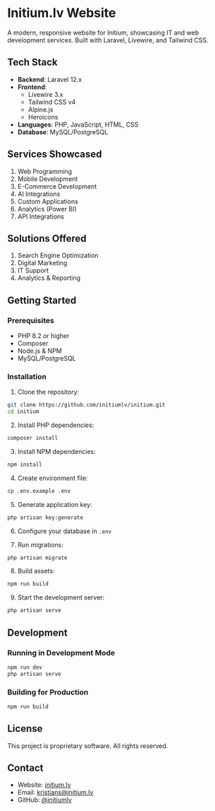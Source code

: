 # Initium.lv Website

A modern, responsive website for Initium, showcasing IT and web development services. Built with Laravel, Livewire, and Tailwind CSS.


## Tech Stack

- **Backend**: Laravel 12.x
- **Frontend**: 
  - Livewire 3.x
  - Tailwind CSS v4
  - Alpine.js
  - Heroicons
- **Languages**: PHP, JavaScript, HTML, CSS
- **Database**: MySQL/PostgreSQL

## Services Showcased

1. Web Programming
2. Mobile Development
3. E-Commerce Development
4. AI Integrations
5. Custom Applications
6. Analytics (Power BI)
7. API Integrations

## Solutions Offered

1. Search Engine Optimization
2. Digital Marketing
3. IT Support
4. Analytics & Reporting

## Getting Started

### Prerequisites

- PHP 8.2 or higher
- Composer
- Node.js & NPM
- MySQL/PostgreSQL

### Installation

1. Clone the repository:
```bash
git clone https://github.com/initiumlv/initium.git
cd initium
```

2. Install PHP dependencies:
```bash
composer install
```

3. Install NPM dependencies:
```bash
npm install
```

4. Create environment file:
```bash
cp .env.example .env
```

5. Generate application key:
```bash
php artisan key:generate
```

6. Configure your database in `.env`

7. Run migrations:
```bash
php artisan migrate
```

8. Build assets:
```bash
npm run build
```

9. Start the development server:
```bash
php artisan serve
```

## Development

### Running in Development Mode

```bash
npm run dev
php artisan serve
```

### Building for Production

```bash
npm run build
```

## License

This project is proprietary software. All rights reserved.

## Contact

- Website: [initium.lv](https://initium.lv)
- Email: kristians@initium.lv
- GitHub: [@initiumlv](https://github.com/initiumlv) 